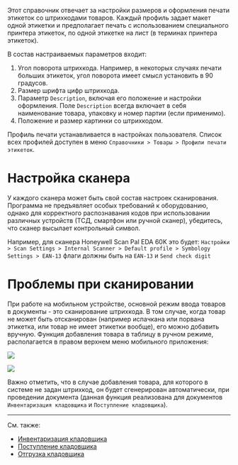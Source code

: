 ﻿Этот справочник отвечает за настройки размеров и оформления печати этикеток со штрихкодами товаров. Каждый профиль задает макет одной этикетки и предполагает печать с использованием специального принтера этикеток, по одной этикетке на лист (в терминах принтера этикеток).

В состав настраиваемых параметров входит:

1. Угол поворота штрихкода. Например, в некоторых случаях печати больших этикеток, угол поворота имеет смысл установить в 90 градусов.
2. Размер шрифта цифр штрихкода.
3. Параметр `Description`, включая его положение и настройки оформления. Поле `Description` всегда включает в себя наименование товара, упаковку и номер партии (если применимо).
4. Положение и размер картинки со штрихкодом.

Профиль печати устанавливается в настройках пользователя. Список всех профилей доступен в меню `Справочники > Товары > Профили печати этикеток`.

# Настройка сканера

У каждого сканера может быть свой состав настроек сканирования. Программа не предъявляет особых требований к оборудованию, однако для корректного распознавания кодов при использовании различных устройств (ТСД, смартфон или ручной сканер), убедитесь, что сканер высылает контрольный символ.

Например, для сканера Honeywell Scan Pal EDA 60K это будет: `Настройки > Scan Settings > Internal Scanner > Default profile > Symbology Settings > EAN-13` флаги должны быть на `EAN-13` и `Send check digit`

# Проблемы при сканировании

При работе на мобильном устройстве, основной режим ввода товаров в документы - это сканирование штрихкода. В том случае, когда товар не может быть отсканирован (например испачкана или порвана этикетка, или товар не имеет этикетки вообще), его можно добавить вручную. Функция добавления товара в таблицу в ручном режиме, располагается в правом верхнем меню мобильного приложения:

![](/img/Screenshot_20200629-194922_1CEnterprise.jpg)

![](/img/Screenshot_20200629-194926_1CEnterprise.jpg)

Важно отметить, что в случае добавления товара, для которого в системе не задан штрихкод, он будет сгенерирован автоматически, при проведении документа (данная функция реализована для документов `Инвентаризация кладовщика` и `Поступление кладовщика`). 

---

См. также:

- [Инвентаризация кладовщика](/d/InventoryStockman)
- [Поступление кладовщика](/d/ReceiptStockman)
- [Отгрузка кладовщика](/d/ShipmentStockman)

